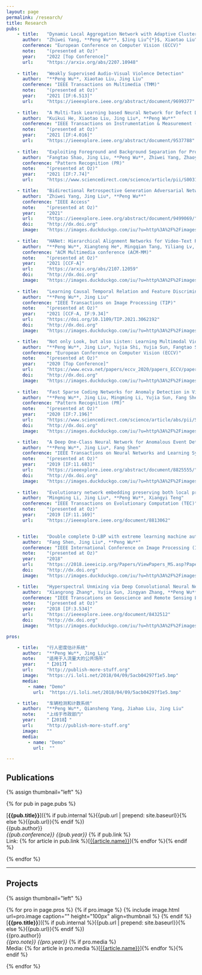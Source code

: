 ```yaml
---
layout: page
permalink: /research/
title: Research
pubs:
    - title:   "Dynamic Local Aggregation Network with Adaptive Clusterer for Anomaly Detection"
      author:  "Zhiwei Yang, **Peng Wu***, $Jing Liu^{*}$, Xiaotao Liu"
      conference: "European Conference on Computer Vision (ECCV)"
      note:    "(presented at Oz)"
      year:    "2022 [Top Conference]"
      url:     "https://arxiv.org/abs/2207.10948" 
      
    - title:   "Weakly Supervised Audio-Visual Violence Detection"
      author:  "**Peng Wu**, Xiaotao Liu, Jing Liu"
      conference: "IEEE Transactions on Multimedia (TMM)"
      note:    "(presented at Oz)"
      year:    "2021 [IF:6.513]"
      url:     "https://ieeexplore.ieee.org/abstract/document/9699377" 
      
    - title:   "A Multi-Task Learning based Neural Network for Defect Detection on Textured Surfaces under Weak Supervision"
      author:  "Kuikui He, Xiaotao Liu, Jing Liu*, **Peng Wu**"
      conference: "IEEE Transactions on Instrumentation & Measurement (TIM)"
      note:    "(presented at Oz)"
      year:    "2021 [IF:4.016]"
      url:     "https://ieeexplore.ieee.org/abstract/document/9537788" 
    
    - title:   "Exploiting Foreground and Background Separation for Prohibited Item Detection in Overlapping X-Ray Images"
      author:  "Fangtao Shao, Jing Liu, **Peng Wu**, Zhiwei Yang, Zhaoyang Wu"
      conference: "Pattern Recognition (PR)"
      note:    "(presented at Oz)"
      year:    "2021 [IF:7.74]"
      url:     "https://www.sciencedirect.com/science/article/pii/S0031320321004416"

    - title:   "Bidirectional Retrospective Generation Adversarial Network for Anomaly Detection in Videos"
      author:  "Zhiwei Yang, Jing Liu*, **Peng Wu**"
      conference: "IEEE Access"
      note:    "(presented at Oz)"
      year:    "2021"
      url:     "https://ieeexplore.ieee.org/abstract/document/9499069/"
      doi:     "http://dx.doi.org"
      image:   "https://images.duckduckgo.com/iu/?u=http%3A%2F%2Fimages.moviepostershop.com%2Fthe-matrix-movie-poster-1999-1020518087.jpg&f=1"
    
    - title:   "HANet: Hierarchical Alignment Networks for Video-Text Retrieval"
      author:  "**Peng Wu**, Xiangteng He*, Mingqian Tang, Yiliang Lv, Jing Liu*"
      conference: "ACM Multimedia conference (ACM-MM)"
      note:    "(presented at Oz)"
      year:    "2021 [CCF-A]"
      url:     "https://arxiv.org/abs/2107.12059"
      doi:     "http://dx.doi.org"
      image:   "https://images.duckduckgo.com/iu/?u=http%3A%2F%2Fimages.moviepostershop.com%2Fthe-matrix-movie-poster-1999-1020518087.jpg&f=1"
      
    - title:   "Learning Causal Temporal Relation and Feature Discrimination for Anomaly Detection"
      author:  "**Peng Wu**, Jing Liu"
      conference: "IEEE Transactions on Image Processing (TIP)"
      note:    "(presented at Oz)"
      year:    "2021 [CCF-A, IF:9.34]"
      url:     "https://doi.org/10.1109/TIP.2021.3062192"
      doi:     "http://dx.doi.org"
      image:   "https://images.duckduckgo.com/iu/?u=http%3A%2F%2Fimages.moviepostershop.com%2Fthe-matrix-movie-poster-1999-1020518087.jpg&f=1"

    - title:   "Not only Look, but also Listen: Learning Multimodal Violence Detection under Weak Supervision"
      author:  "**Peng Wu**, Jing Liu*, Yujia Shi, Yujia Sun, Fangtao Shao, Zhaoyang Wu, Zhi Wei Yang"
      conference: "European Conference on Computer Vision (ECCV)"
      note:    "(presented at Oz)"
      year:    "2020 [Top Conference]"
      url:     "https://www.ecva.net/papers/eccv_2020/papers_ECCV/papers/123750324.pdf"
      doi:     "http://dx.doi.org"
      image:   "https://images.duckduckgo.com/iu/?u=http%3A%2F%2Fimages.moviepostershop.com%2Fthe-matrix-movie-poster-1999-1020518087.jpg&f=1"
     
    - title:   "Fast Sparse Coding Networks for Anomaly Detection in Videos"
      author:  "**Peng Wu**, Jing Liu, Mingming Li, Yujia Sun, Fang Shen"
      conference: "Pattern Recognition (PR)"
      note:    "(presented at Oz)"
      year:    "2020 [IF:7.196]"
      url:     "https://www.sciencedirect.com/science/article/abs/pii/S0031320320303186"
      doi:     "http://dx.doi.org"
      image:   "https://images.duckduckgo.com/iu/?u=http%3A%2F%2Fimages.moviepostershop.com%2Fthe-matrix-movie-poster-1999-1020518087.jpg&f=1"

    - title:   "A Deep One-Class Neural Network for Anomalous Event Detection in Complex Scenes"
      author:  "**Peng Wu**, Jing Liu*, Fang Shen"
      conference: "IEEE Transactions on Neural Networks and Learning Systems (TNNLS)"
      note:    "(presented at Oz)"
      year:    "2019 [IF:11.683]"
      url:     "https://ieeexplore.ieee.org/abstract/document/8825555/"
      doi:     "http://dx.doi.org"
      image:   "https://images.duckduckgo.com/iu/?u=http%3A%2F%2Fimages.moviepostershop.com%2Fthe-matrix-movie-poster-1999-1020518087.jpg&f=1"
      
    - title:   "Evolutionary network embedding preserving both local proximity and community structure"
      author:  "Mingming Li, Jing Liu*, **Peng Wu**, Xiangyi Teng"
      conference: "IEEE Transactions on Evolutionary Computation (TEC)"
      note:    "(presented at Oz)"
      year:    "2019 [IF:11.169]"
      url:     "https://ieeexplore.ieee.org/document/8813062"


    - title:   "Double complete D-LBP with extreme learning machine auto-encoder and cascade forest for facial expression analysis"
      author:  "Fang Shen, Jing Liu*, **Peng Wu**"
      conference: "IEEE International Conference on Image Processing (ICIP)"
      note:    "(presented at Oz)"
      year:    "2018"
      url:     "https://2018.ieeeicip.org/Papers/ViewPapers_MS.asp?PaperNum=1984"
      doi:     "http://dx.doi.org"
      image:   "https://images.duckduckgo.com/iu/?u=http%3A%2F%2Fimages.moviepostershop.com%2Fthe-matrix-movie-poster-1999-1020518087.jpg&f=1"

    - title:   "Hyperspectral Unmixing via Deep Convolutional Neural Networks"
      author:  "Xiangrong Zhang*, Yujia Sun, Jingyan Zhang, **Peng Wu**, Licheng Jiao"
      conference: "IEEE Transcations on Geoscience and Remote Sensing Letters (TGRSL)"
      note:    "(presented at Oz)"
      year:    "2018 [IF:3.534]"
      url:     "https://ieeexplore.ieee.org/document/8432512"
      doi:     "http://dx.doi.org"
      image:   "https://images.duckduckgo.com/iu/?u=http%3A%2F%2Fimages.moviepostershop.com%2Fthe-matrix-movie-poster-1999-1020518087.jpg&f=1"

pros:

    - title:   "行人密度估计系统"
      author:  "**Peng Wu**, Jing Liu"
      note:    "适用于人流量大的公共场所"
      year:    "【2017】"
      url:     "http://publish-more-stuff.org"
      image:   "https://i.loli.net/2018/04/09/5acb04297f1e5.bmp"
      media:
        - name: "Demo"
          url:  "https://i.loli.net/2018/04/09/5acb04297f1e5.bmp"

    - title:   "车辆检测和计数系统"
      author:  "**Peng Wu**, Qiansheng Yang, Jiahao Liu, Jing Liu"
      note:    "上线于市政部门"
      year:    "【2018】"
      url:     "http://publish-more-stuff.org"
      image:   ""
      media:
        - name: "Demo"
          url:  ""

---
```


## Publications


  {% assign thumbnail="left" %}

  {% for pub in page.pubs %}

  [**{{pub.title}}**]({% if pub.internal %}{{pub.url | prepend: site.baseurl}}{% else %}{{pub.url}}{% endif %})<br />
  {{pub.author}}<br />
  *{{pub.conference}}*
   *{{pub.year}}* 
  {% if pub.link %}<br />Link: {% for article in pub.link %}[[{{article.name}}]({{article.url}})]{% endfor %}{% endif %}

  {% endfor %}

  

---

## Projects

{% assign thumbnail="left" %}

{% for pro in page.pros %}
{% if pro.image %}
{% include image.html url=pro.image caption="" height="100px" align=thumbnail %}
{% endif %}
[**{{pro.title}}**]({% if pub.internal %}{{pub.url | prepend: site.baseurl}}{% else %}{{pub.url}}{% endif %})<br />
{{pro.author}}<br />
*{{pro.note}}*
 *{{pro.year}}* 
{% if pro.media %}<br />Media: {% for article in pro.media %}[[{{article.name}}]({{article.url}})]{% endfor %}{% endif %}

{% endfor %}

